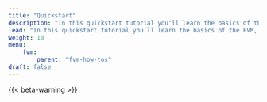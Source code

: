 ```yaml
---
title: "Quickstart"
description: "In this quickstart tutorial you'll learn the basics of the FVM, how to create and compile a contract using Hardhat, and deploy it onto the FVM testnet."
lead: "In this quickstart tutorial you'll learn the basics of the FVM, how to create and compile a contract using Hardhat, and deploy it onto the FVM testnet."
weight: 10
menu:
    fvm:
        parent: "fvm-how-tos"
draft: false
---
```


{{< beta-warning >}}

<!-- - A quick refresher of the FVM, for folks who haven't read the introduction. -->
<!-- - How to create a Hello world-like contract in Remix. -->
<!-- - Compile and deploy that contract onto the FVM testnet. -->
<!-- - Call the contract using Metamask, or something like that. -->
